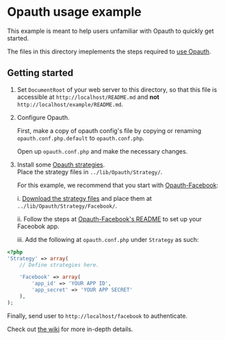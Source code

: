Opauth usage example
===============
This example is meant to help users unfamiliar with Opauth to quickly get started.

The files in this directory imeplements the steps required to [use Opauth](https://github.com/uzyn/opauth/wiki#wiki-Using-Opauth).

Getting started
----------------
1. Set `DocumentRoot` of your web server to this directory, so that this file is accessible at `http://localhost/README.md` and **not** `http://localhost/example/README.md`.

2. Configure Opauth.
   
   First, make a copy of opauth config's file by copying or renaming  
   `opauth.conf.php.default` to `opauth.conf.php`.

   Open up `opauth.conf.php` and make the necessary changes.

3. Install some [Opauth strategies](https://github.com/uzyn/opauth/wiki/List-of-strategies).  
   Place the strategy files in `../lib/Opauth/Strategy/`.  

   For this example, we recommend that you start with [Opauth-Facebook](https://github.com/uzyn/opauth-facebook):

   i. [Download the strategy files](https://github.com/uzyn/opauth-facebook/zipball/master) and place them at `../lib/Opauth/Strategy/Facebook/`.

   ii. Follow the steps at [Opauth-Facebook's README](https://github.com/uzyn/opauth-facebook/blob/master/README.md) to set up your Faceobok app.

   iii. Add the following at `opauth.conf.php` under `Strategy` as such:  

```php
<?php
'Strategy' => array(  
    // Define strategies here.

    'Facebook' => array(
        'app_id' => 'YOUR APP ID',
        'app_secret' => 'YOUR APP SECRET'
    ),
);
```

Finally, send user to `http://localhost/facebook` to authenticate.

Check out [the wiki](https://github.com/uzyn/opauth/wiki) for more in-depth details.